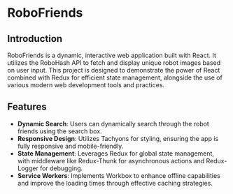 # RoboFriends

## Introduction

RoboFriends is a dynamic, interactive web application built with React. It utilizes the RoboHash API to fetch and display unique robot images based on user input. This project is designed to demonstrate the power of React combined with Redux for efficient state management, alongside the use of various modern web development tools and practices.

## Features

- **Dynamic Search**: Users can dynamically search through the robot friends using the search box.
- **Responsive Design**: Utilizes Tachyons for styling, ensuring the app is fully responsive and mobile-friendly.
- **State Management**: Leverages Redux for global state management, with middleware like Redux-Thunk for asynchronous actions and Redux-Logger for debugging.
- **Service Workers**: Implements Workbox to enhance offline capabilities and improve the loading times through effective caching strategies.
